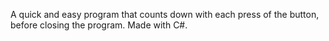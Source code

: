 A quick and easy program that counts down with each press of the button, before closing the program. Made with C#.
